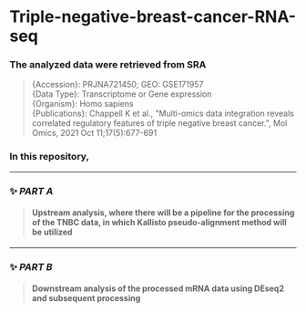 # Triple-negative-breast-cancer-RNA-seq
### The analyzed data were retrieved from SRA
>{Accession}:	    PRJNA721450; GEO: GSE171957                                                      
>{Data Type}:	    Transcriptome or Gene expression                                                                              
>{Organism}:	    Homo sapiens                                                                                                      
>{Publications}:	Chappell K et al., "Multi-omics data integration reveals correlated regulatory features of triple negative breast cancer.", Mol Omics, 2021 Oct 11;17(5):677-691
### In this repository, 

***
### ✨ _PART A_ 
>#### Upstream analysis, where there will be a pipeline for the processing of the TNBC data, in which Kallisto pseudo-alignment method will be utilized 
***
### ✨ _PART B_
>#### Downstream analysis of the processed mRNA data using DEseq2 and subsequent processing

<div align="center">
  <![image](https://github.com/user-attachments/assets/8320e957-71c4-42d2-ab6d-205c01c2ced9)
"  />
</div>

